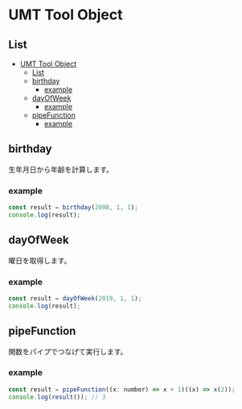 # UMT Tool Object

## List

- [UMT Tool Object](#umt-tool-object)
  - [List](#list)
  - [birthday](#birthday)
    - [example](#example)
  - [dayOfWeek](#dayofweek)
    - [example](#example-1)
  - [pipeFunction](#pipefunction)
    - [example](#example-2)

## birthday

生年月日から年齢を計算します。

### example

```js
const result = birthday(2000, 1, 1);
console.log(result);
```

## dayOfWeek

曜日を取得します。

### example

```js
const result = dayOfWeek(2019, 1, 1);
console.log(result);
```

## pipeFunction

関数をパイプでつなげて実行します。

### example

```js
const result = pipeFunction((x: number) => x + 1)((x) => x(2));
console.log(result()); // 3
```

